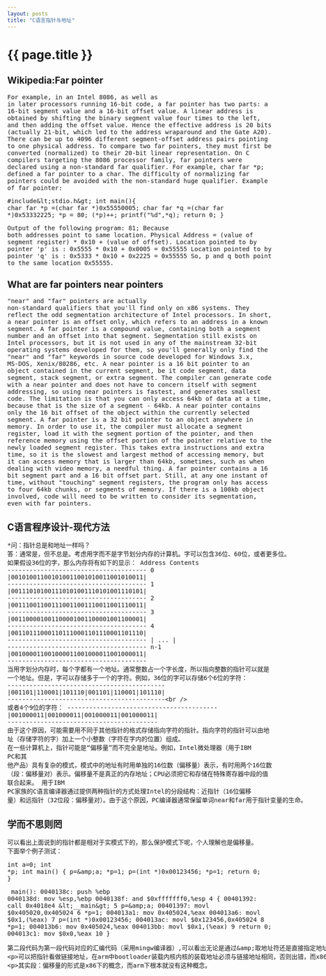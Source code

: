 ```yaml
---
layout: posts
title: "C语言指针与地址"
---
```

# {{ page.title }}

## Wikipedia:Far pointer
<xmp class="my_xmp_class">For example, in an Intel 8086, as well as in later processors running 16-bit code, a far pointer has two parts: a 16-bit segment value and a 16-bit offset value. A linear address is obtained by shifting the binary segment value four times to the left, and then adding the offset value. Hence the effective address is 20 bits (actually 21-bit, which led to the address wraparound and the Gate A20). There can be up to 4096 different segment-offset address pairs pointing to one physical address. To compare two far pointers, they must first be converted (normalized) to their 20-bit linear representation.
On C compilers targeting the 8086 processor family, far pointers were declared using a non-standard far qualifier. For example, char far *p; defined a far pointer to a char. The difficulty of normalizing far pointers could be avoided with the non-standard huge qualifier.
Example of far pointer:
</xmp>
<xmp class="prettyprint linenums">#include<stdio.h>
int main(){
   char far *p =(char far *)0x55550005;
   char far *q =(char far *)0x53332225;
   *p = 80;
   (*p)++;
   printf("%d",*q);
   return 0;
}
</xmp>
<xmp class="my_xmp_class">Output of the following program: 81; Because both addresses point to same location.
Physical Address = (value of segment register) * 0x10 + (value of offset).
Location pointed to by pointer 'p' is : 0x5555 * 0x10 + 0x0005 = 0x55555
Location pointed to by pointer 'q' is : 0x5333 * 0x10 + 0x2225 = 0x55555
So, p and q both point to the same location 0x55555.
</xmp>
## What are far pointers near pointers
<xmp class="my_xmp_class">"near" and "far" pointers are actually non-standard qualifiers that you'll find only on x86 systems. They reflect the odd segmentation architecture of Intel processors. In short, a near pointer is an offset only, which refers to an address in a known segment. A far pointer is a compound value, containing both a segment number and an offset into that segment.
Segmentation still exists on Intel processors, but it is not used in any of the mainstream 32-bit operating systems developed for them, so you'll generally only find the "near" and "far" keywords in source code developed for Windows 3.x, MS-DOS, Xenix/80286, etc. 
A near pointer is a 16 bit pointer to an object contained in the current segment, be it code segment, data segment, stack segment, or extra segment. The compiler can generate code with a near pointer and does not have to concern itself with segment addressing, so using near pointers is fastest, and generates smallest code. The limitation is that you can only access 64kb of data at a time, because that is the size of a segment - 64kb. A near pointer contains only the 16 bit offset of the object within the currently selected segment. 
A far pointer is a 32 bit pointer to an object anywhere in memory. In order to use it, the compiler must allocate a segment register, load it with the segment portion of the pointer, and then reference memory using the offset portion of the pointer relative to the newly loaded segment register. This takes extra instructions and extra time, so it is the slowest and largest method of accessing memory, but it can access memory that is larger than 64kb, sometimes, such as when dealing with video memory, a needful thing. A far pointer contains a 16 bit segment part and a 16 bit offset part. Still, at any one instant of time, without "touching" segment registers, the program only has access to four 64kb chunks, or segments of memory. If there is a 100kb object involved, code will need to be written to consider its segmentation, even with far pointers.
</xmp>
## C语言程序设计-现代方法
<xmp class="my_xmp_class">*问：指针总是和地址一样吗？
答：通常是，但不总是。考虑用字而不是字节划分内存的计算机。字可以包含36位、60位，或者更多位。
    如果假设36位的字，那么内存将有如下的显示：
	                    Address             Contents
						      --------------------------------------
						   0  |001010011001010011001010011001010011|
						      --------------------------------------
						   1  |001110101001110101001110101001110101|
						      --------------------------------------
						   2  |001110011001110011001110011001110011|
						      --------------------------------------
						   3  |001100001001100001001100001001100001|
						      --------------------------------------
						   4  |001101110001101110001101110001101110|
						      --------------------------------------
						      |                 ...                |
						      --------------------------------------
						  n-1 |001000011001000011001000011001000011|
						      --------------------------------------
	当用字划分内存时，每个字都有一个地址。通常整数占一个字长度，所以指向整数的指针可以就是
	一个地址。但是，字可以存储多于一个的字符。例如，36位的字可以存储6个6位的字符：
						      -------------------------------------------
						      |001101|110001|101110|001101|110001|101110|
						      -------------------------------------------	
	或者4个9位的字符：
						      -----------------------------------------
						      |001000011|001000011|001000011|001000011|
						      -----------------------------------------	
	由于这个原因，可能需要用不同于其他指针的格式存储指向字符的指针。指向字符的指针可以由地
	址（存储字符的字）加上一个小整数（字符在字内的位置）组成。
	在一些计算机上，指针可能是“偏移量”而不完全是地址。例如，Intel微处理器（用于IBM PC和其
	他产品）具有复杂的模式，模式中的地址有时用单独的16位数（偏移量）表示，有时用两个16位数
	（段：偏移量对）表示。偏移量不是真正的内存地址；CPU必须把它和存储在特殊寄存器中段的值
	联合起来。
	用于IBM PC家族的C语言编译器通过提供两种指针的方式处理Intel的分段结构：近指针（16位偏移
	量）和远指针（32位段：偏移量对）。由于这个原因，PC编译器通常保留单词near和far用于指针变量的生命。
</xmp>
## 学而不思则罔
<xmp class="my_xmp_class">可以看出上面说到的指针都是相对于实模式下的，那么保护模式下呢，个人理解也是偏移量。
下面举个例子测试：
</xmp>
<xmp class="prettyprint linenums">int a=0;
int *p;
int main()
{
	p=&a;
	*p=1;
	p=(int *)0x00123456;
	*p=1;
	return 0;
}</xmp>
<xmp class="prettyprint linenums">          main():
0040138c:   push %ebp
0040138d:   mov %esp,%ebp
0040138f:   and $0xfffffff0,%esp
 4        {
00401392:   call 0x4018e4 <__main>
 5        	p=&a;
00401397:   movl $0x405020,0x405024
 6        	*p=1;
004013a1:   mov 0x405024,%eax
004013a6:   movl $0x1,(%eax)
 7        	p=(int *)0x00123456;
004013ac:   movl $0x123456,0x405024
 8        	*p=1;
004013b6:   mov 0x405024,%eax
004013bb:   movl $0x1,(%eax)
 9        	return 0;
004013c1:   mov $0x0,%eax
10        }</xmp>
<xmp class="my_xmp_class">第二段代码为第一段代码对应的汇编代码（采用mingw编译器）,可以看出无论是通过&取地址符还是直接指定地址0x00123456，都是偏移量(因为访问变量时并没有指定DS寄存器，也就是访问变量时使用的是程序装入时的段地址，而0x00123456作为偏移量)，而不是线性地址。

可以把指针看做链接地址，在arm中bootloader装载内核内核的装载地址必须与链接地址相同，否则出错，而x86下bootloader装载内核的转载地址与链接地址不同可以通过段寄存器重定位实现运行。

其实段：偏移量的形式是x86下的概念，而arm下根本就没有这种概念。
</xmp>